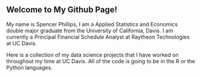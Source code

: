 ## Welcome to My Github Page!

My name is Spencer Phillips, I am a Applied Statistics and Economics double major graduate from the University of California, Davis. I am currently a Principal Financial Schedule Analyst at Raytheon Technologies at UC Davis.

Here is a collection of my data science projects that I have worked on throughout my time at UC Davis. All of the code is going to be in the R or the Python languages.  


